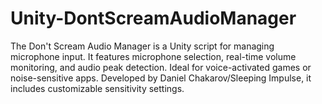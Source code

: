 # Unity-DontScreamAudioManager
The Don't Scream Audio Manager is a Unity script for managing microphone input. It features microphone selection, real-time volume monitoring, and audio peak detection. Ideal for voice-activated games or noise-sensitive apps. Developed by Daniel Chakarov/Sleeping Impulse, it includes customizable sensitivity settings.
